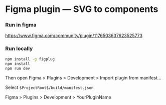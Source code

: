 # Figma plugin — SVG to components

### Run in figma
https://www.figma.com/community/plugin/1176503637623525773

### Run locally

```sh
npm install -g figplug
npm install
npm run dev
```

Then open Figma > Plugins > Development > Import plugin from manifest... 

Select `$ProjectRoot$/build/manifest.json`

Figma > Plugins > Development > YourPluginName
